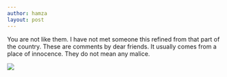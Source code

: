 ```yaml
---
author: hamza
layout: post
---
```

You are not like them.
I have not met someone this refined from that part of the country.
These are comments by dear friends.
It usually comes from a place of innocence.
They do not mean any malice.

<img src="/assets/shoes 1.jpg">
